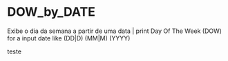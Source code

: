 # DOW_by_DATE
Exibe o dia da semana a partir de uma data | print Day Of The Week (DOW) for a input date like (DD|D) (MM|M) (YYYY) 

teste

